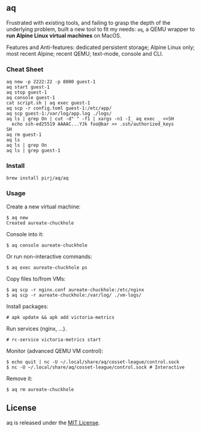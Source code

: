 ## aq

Frustrated with existing tools, and failing to grasp the depth of the underlying problem, built a new tool to fit my needs: `aq`, a QEMU wrapper to **run Alpine Linux virtual machines** on MacOS.

Features and Anti-features: dedicated persistent storage; Alpine Linux only; most recent Alpine; recent QEMU; text-mode, console and CLI.

### Cheat Sheet

    aq new -p 2222:22 -p 8000 guest-1
    aq start guest-1
    aq stop guest-1
    aq console guest-1
    cat script.sh | aq exec guest-1
    aq scp -r config.toml guest-1:/etc/app/
    aq scp guest-1:/var/log/app.log ./logs/
    aq ls | grep On | cut -d" " -f1 | xargs -n1 -I_ aq exec _ <<SH
      echo ssh-ed25519 AAAAC...YJk foo@bar >> .ssh/authorized_keys
    SH
    aq rm guest-1
    aq ls
    aq ls | grep On
    aq ls | grep guest-1

### Install

    brew install pirj/aq/aq

### Usage

Create a new virtual machine:

    $ aq new
    Created aureate-chuckhole

Console into it:

    $ aq console aureate-chuckhole

Or run non-interactive commands:

    $ aq exec aureate-chuckhole ps

Copy files to/from VMs:

    $ aq scp -r nginx.conf aureate-chuckhole:/etc/nginx
    $ aq scp -r aureate-chuckhole:/var/log/ ./vm-logs/

Install packages:

    # apk update && apk add victoria-metrics

Run services (nginx, ...).

    # rc-service victoria-metrics start

Monitor (advanced QEMU VM control):

    $ echo quit | nc -U ~/.local/share/aq/cosset-league/control.sock
    $ nc -U ~/.local/share/aq/cosset-league/control.sock # Interactive

Remove it:

    $ aq rm aureate-chuckhole

## License

aq is released under the [MIT License](https://opensource.org/licenses/MIT).
